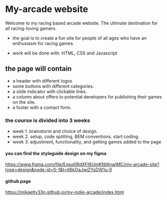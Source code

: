 # My-arcade website

 Welcome to my racing based arcade website. The ultimate destination for all racing-loving gamers.

 - the goal is to create a fun site for people of all ages who have an enthusiasm for racing games.


- work will be done with: HTML, CSS and Javascript


## the page will contain
- a header with different logos
- some buttons with different categories.
- a slide indicator with clickable links.
- a column about offers to potential developers for publishing their games on the site.
- a footer with a contact form.

### the course is divided into 3 weeks
- week 1. brainstorm and choice of design.
- week 2. setup, code splitting, BEM conventions. start coding.
- week 3. adjustment, functionality, and getting games added to the page

#### you can find the styleguide design on my figma 
https://www.figma.com/file/Eqsq0RdXFf4UmKNt8nwIMC/my-arcade-site?type=design&node-id=0-1&t=tI6kOaJwiZYsDW1u-0

#### github page 
https://mikaeltv33n.github.io/my-indie-arcade/index.html


